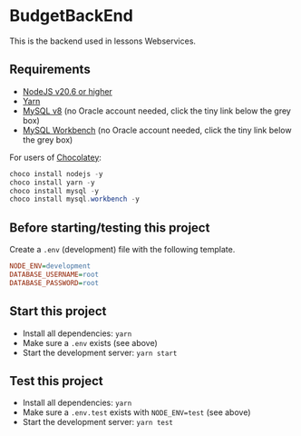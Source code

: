 # BudgetBackEnd

This is the backend used in lessons Webservices.

## Requirements

- [NodeJS v20.6 or higher](https://nodejs.org/)
- [Yarn](https://yarnpkg.com/)
- [MySQL v8](https://dev.mysql.com/downloads/windows/installer/8.0.html) (no Oracle account needed, click the tiny link below the grey box)
- [MySQL Workbench](https://dev.mysql.com/downloads/workbench/) (no Oracle account needed, click the tiny link below the grey box)

For users of [Chocolatey](https://chocolatey.org/):

```powershell
choco install nodejs -y
choco install yarn -y
choco install mysql -y
choco install mysql.workbench -y
```

## Before starting/testing this project

Create a `.env` (development) file with the following template.

```ini
NODE_ENV=development
DATABASE_USERNAME=root
DATABASE_PASSWORD=root
```

## Start this project

- Install all dependencies: `yarn`
- Make sure a `.env` exists (see above)
- Start the development server: `yarn start`

## Test this project

- Install all dependencies: `yarn`
- Make sure a `.env.test` exists with `NODE_ENV=test` (see above)
- Start the development server: `yarn test`
